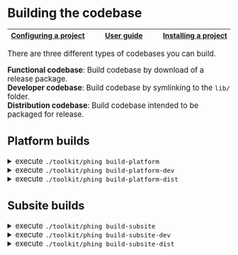 # Building the codebase

<big><table><thead><tr><th nowrap> [Configuring a project](./configuring-project.md#configuring-a-project) </th><th width="100%" align="center"> [User guide](../README.md#user-guide) </th><th nowrap> [Installing a project](./installing-project.md#installing-the-project) </th></tr></thead></table>

There are three different types of codebases you can build.

**Functional codebase**: Build codebase by download of a release package.<br>
**Developer codebase**: Build codebase by symlinking to the `lib/` folder.<br>
**Distribution codebase**: Build codebase intended to be packaged for release.<br>

## Platform builds

<details><p><summary>execute <code>./toolkit/phing build-platform</code></summary></p>

This build downloads the latest released platform deploy package depending on
what version you specified as the platform.package.version property. After
download it is unpacked to the build folder. This build is mainly used by subsites
that need to test their code on a specific platform version.
</p></details>

<!-- <details><p><summary>execute <code>composer create-project ec-europa/platform toolkit-demo dev-master</code></summary> 

Clones the repository with the master branch and runs composer install in the
root of the project. You will be prompted to keep or remove the version control
system before starting the installation.
</p></details>
<details><p><summary>execute <code>nano build.develop.props</code></summary>

Put the properties file in the root of your project and add the build properties
you wish to set. For more information on the list of available build properties
refer to the [build.default.props] file that is provided by the toolkit.
</p></details> -->
<details><p><summary>execute <code>./toolkit/phing build-platform-dev</code></summary></p>

Build the actual codebase, this will transform your `lib/` and
`resources/` folder into a Drupal codebase which you can installed. This action by
default will start by backing up any site specific files if there were any
present.

Currently platform-dev has not migrated to the toolkit yet for building their
codebase. This is a work in progress. If you are developing for a subsite this
part of the documentation does not apply to your codebase.
</p></details>
<!-- <details><p><summary>execute <code>./toolkit/phing build-subsite</code></summary>

This feature has not been implemented yet. It would allow platform developers
to install any subsite that is using the platform. To complete this feature, CI
needs to be fully implmented so subsites have a deploy package available for
download.
</p></details> -->
<details><p><summary>execute <code>./toolkit/phing build-platform-dist</code></summary></p>

Build the distribution files for a single profile. You can change the profile
either through changing the property in your build properties file or through
defining it in the command itself with the `-D 'profile'=` option.

This build will only build the files necessary for deployment and the result 
will be compressed and uploaded to github when your project gets tagged
for release. After the release this package will be available for download by
the `./toolkit/phing build-platform` command.
</p></details>

## Subsite builds

<details><p><summary>execute <code>./toolkit/phing build-subsite</code></summary></p>

This build downloads and unpacks the latest released subsite deploy package and
unpacks it to the `build/sites/default` folder. This build will be mainly used
by platform who need to test subsite configurations on their codebase.

This build will download the latest release package of the version you define in
your build properties file. Currently subsites are not yet using the release
assets for deployment so the command will not give you any code.
</p></details>

<!-- <details><p><summary>execute <code>composer create-project ec-europa/subsite toolkit-demo dev-master</code></summary>

Clones the repository with the master branch and runs composer install in the
root of the project. You will be prompted to keep or remove the version control
system before starting the installation.
</p></details>
<details><p><summary>execute <code>nano build.develop.props</code></summary>

Put the properties file in the root of your project and add the build properties
you wish to set. For more information on the list of available build properties
refer to the [build.default.props] file that is provided by the toolkit.
</p></details>
<details><p><summary>execute <code>./toolkit/phing build-platform</code></summary>

Downloads the platform package of which you defined the version in your build
properties. After succesful download it will unpack the package into the
`build/` folder of your project.
</p></details> -->
<details><p><summary>execute <code>./toolkit/phing build-subsite-dev</code></summary>

Builds all resources and symlinks the individual modules, themes and libraries
to their location in the lib/ folder. The `build/sites/default` folder effectively becomes a
mirror of `lib/`.
</p></details>

<details><p><summary>execute <code>./toolkit/phing build-subsite-dist</code></summary></p>

Build the distribution files for a single subsite, you can change the subsite
either through changing the property in your build properties file or through
defining it in the command itself with the `-D 'subsite'=` option.

This build will only build the files necessary for deployment. The result of the
build will be compressed and uploaded to github when your project gets tagged
for release. After the release this package will be available for download by
the `./toolkit/phing build-subsite` command.
</p></details>